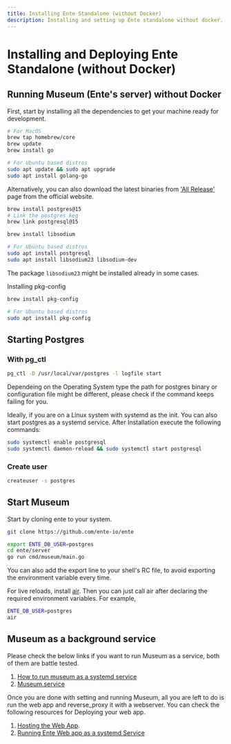 ```yaml
---
title: Installing Ente Standalone (without Docker)
description: Installing and setting up Ente standalone without docker.
---
```


# Installing and Deploying Ente Standalone (without Docker)

## Running Museum (Ente's server) without Docker

First, start by installing all the dependencies to get your machine ready for development. 

```sh 
# For MacOS
brew tap homebrew/core 
brew update 
brew install go 

# For Ubuntu based distros
sudo apt update && sudo apt upgrade 
sudo apt install golang-go
```

Alternatively, you can also download the latest binaries from ['All Release'](https://go.dev/dl/) page from the official website. 

```sh 
brew install postgres@15 
# Link the postgres keg 
brew link postgresql@15 

brew install libsodium 

# For Ubuntu based distros 
sudo apt install postgresql
sudo apt install libsodium23 libsodium-dev 
```

The package `libsodium23` might be installed already in some cases.

Installing pkg-config

```sh 
brew install pkg-config 

# For Ubuntu based distros 
sudo apt install pkg-config
```

## Starting Postgres 

### With pg_ctl 

```sh 
pg_ctl -D /usr/local/var/postgres -l logfile start 
```

Dependeing on the Operating System type the path for postgres binary or configuration file might be different, please check if the command keeps failing for you. 

Ideally, if you are on a Linux system with systemd as the init. You can also start postgres as a systemd service. After Installation execute the following commands: 

```sh 
sudo systemctl enable postgresql 
sudo systemctl daemon-reload && sudo systemctl start postgresql
```

### Create user 

```sh 
createuser -s postgres
```

## Start Museum 

Start by cloning ente to your system. 

```sh 
git clone https://github.com/ente-io/ente
```

```sh
export ENTE_DB_USER=postgres
cd ente/server
go run cmd/museum/main.go
```

You can also add the export line to your shell's RC file, to avoid exporting the environment variable every time. 

For live reloads, install [air](https://github.com/air-verse/air#installation). Then you can just call air after declaring the required environment variables. For example,

```sh
ENTE_DB_USER=postgres
air
```

## Museum as a background service 

Please check the below links if you want to run Museum as a service, both of them are battle tested.

1. [How to run museum as a systemd service](https://gist.github.com/mngshm/a0edb097c91d1dc45aeed755af310323)
2. [Museum.service](https://github.com/ente-io/ente/blob/23e678889189157ecc389c258267685934b83631/server/scripts/deploy/museum.service#L4)

Once you are done with setting and running Museum, all you are left to do is run the web app and reverse_proxy it with a webserver. You can check the following resources for Deploying your web app. 

1. [Hosting the Web App](https://help.ente.io/self-hosting/guides/web-app).
2. [Running Ente Web app as a systemd Service](https://gist.github.com/mngshm/72e32bd483c2129621ed0d74412492fd)
